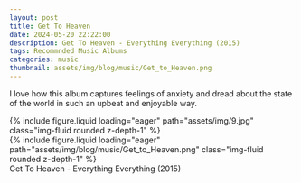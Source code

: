 ```yaml
---
layout: post
title: Get To Heaven
date: 2024-05-20 22:22:00
description: Get To Heaven - Everything Everything (2015)
tags: Recommnded Music Albums
categories: music
thumbnail: assets/img/blog/music/Get_to_Heaven.png
---
```

I love how this album captures feelings of anxiety and dread about the state of the world in such an upbeat and enjoyable way.


<div class="row mt-3">
    <div class="col-sm mt-3 mt-md-0">
        {% include figure.liquid loading="eager" path="assets/img/9.jpg" class="img-fluid rounded z-depth-1" %}
    </div>
    <div class="col-sm mt-3 mt-md-0">
        {% include figure.liquid loading="eager" path="assets/img/blog/music/Get_to_Heaven.png"  class="img-fluid rounded z-depth-1" %}
    </div>
</div>
<div class="caption">
    Get To Heaven - Everything Everything (2015)
</div>